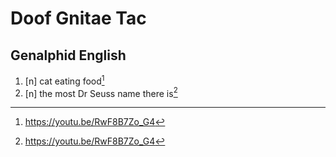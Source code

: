 # Doof Gnitae Tac
## Genalphid English

1. [n] cat eating food[^1]
2. [n] the most Dr Seuss name there is[^1]

[^1]: <https://youtu.be/RwF8B7Zo_G4>